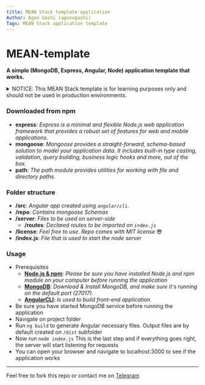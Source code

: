 ```yaml
---
title: MEAN Stack template application
Author: Agon Gashi (agonxgashi)
Tags: MEAN Stack application template
---
```


# MEAN-template
**A simple (MongoDB, Express, Angular, Node) application template that works.**

<details>
  <summary>NOTICE: This MEAN Stack template is for learning purposes only and should not be used in production environments.</summary>

    This template is intended to help you get started with the MEAN (MongoDB, Express.js, Angular, and Node.js) stack and learn the basics of building web applications using these technologies. It includes some basic functionality and a simple architecture to help you understand how these technologies work together.

    However, please note that this template is not intended for use in production environments. It has not been thoroughly tested and does not include many of the security features and best practices that are necessary for a production application. Using this template in a production environment could result in serious security vulnerabilities and other issues.

    If you're looking to build a production-ready application using the MEAN stack, we recommend that you consult with experienced developers and follow established best practices and security guidelines.

    In short, have fun exploring the MEAN stack with this template, but use it for learning and experimentation only, not in production environments.

    This simple template is meant to be used as a starting point for your next super-big MEAN Aplication. It is very easy to run and the comments should make every line of code I've written understandable (if not, feel free to propose changes 😉). It uses a minimum number of npm packages that are crucial to make the application work. Used packages are described below.
</details>

### Downloaded from npm

+ **express**: *Express is a minimal and flexible Node.js web application
framework that provides a robust set of features for web and mobile applications.*
+ **mongoose**: *Mongoose provides a straight-forward, schema-based solution to
model your application data. It includes built-in type casting, validation,
query building, business logic hooks and more, out of the box.*
+ **path**: *The path module provides utilities for working with file and
directory paths.*


### Folder structure

+ **/src**: *Angular app created using ```angular/cli```.*
+ **/repo**: *Contains mongoose Schemas*
+ **/server**: *Files to be used on server-side*
    * **/routes**: *Declared routes to be imported on ```index.js```*
+ **/license**: *Feel free to use. Repo comes with MIT license* 😎
+ **/index.js**: *File that is used to start the node server*


### Usage

+ Prerequisites
    + **[Node.js & npm](https://nodejs.org/en/download/)**: *Please be sure you have installed Node.js and npm module on your computer before running the application*
    + **[MongoDB](https://www.mongodb.com/download-center)**: *Download & Install MongoDB, and make sure it's running on the default port (27017).*
    + **[AngularCLI](https://cli.angular.io/)**: *Is used to build front-end application.*
+ Be sure you have started MongoDB service before running the application
+ Navigate on project folder
+ Run ```ng build``` to generate Angular necessary files. Output files are by default created on ```/dist``` subfolder
+ Now run ```node index.js``` This is the last step and if everything goes right, the server will start listening for requests
+ You can open your browser and navigate to localhost:3000 to see if the application works

___

Feel free to fork this repo or contact me on [Telegram](http://t.me/agonxgashi)
